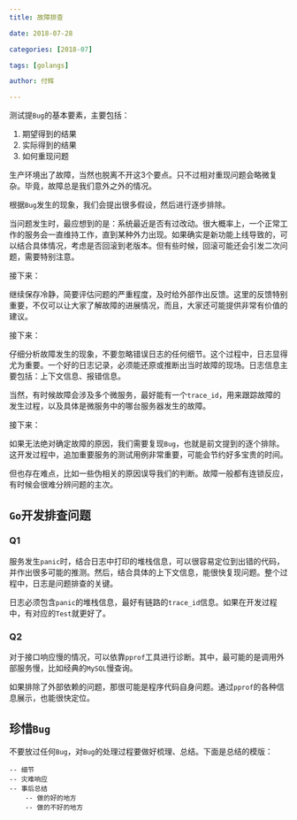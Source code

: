 ```yaml
---
title: 故障排查

date: 2018-07-28

categories: [2018-07]

tags: [golangs]

author: 付辉

---
```


测试提`Bug`的基本要素，主要包括：

1. 期望得到的结果
2. 实际得到的结果
3. 如何重现问题

生产环境出了故障，当然也脱离不开这3个要点。只不过相对重现问题会略微复杂。毕竟，故障总是我们意外之外的情况。

根据`Bug`发生的现象，我们会提出很多假设，然后进行逐步排除。

当问题发生时，最应想到的是：系统最近是否有过改动。很大概率上，一个正常工作的服务会一直维持工作，直到某种外力出现。如果确实是新功能上线导致的，可以结合具体情况，考虑是否回滚到老版本。但有些时候，回滚可能还会引发二次问题，需要特别注意。

接下来：

继续保存冷静，简要评估问题的严重程度，及时给外部作出反馈。这里的反馈特别重要，不仅可以让大家了解故障的进展情况，而且，大家还可能提供非常有价值的建议。

接下来：

仔细分析故障发生的现象，不要忽略错误日志的任何细节。这个过程中，日志显得尤为重要。一个好的日志记录，必须能还原或推断出当时故障的现场。日志信息主要包括：上下文信息、报错信息。

当然，有时候故障会涉及多个微服务，最好能有一个`trace_id`，用来跟踪故障的发生过程，以及具体是微服务中的哪台服务器发生的故障。

接下来：

如果无法绝对确定故障的原因，我们需要复现`Bug`，也就是前文提到的逐个排除。这开发过程中，追加重要服务的测试用例非常重要，可能会节约好多宝贵的时间。

但也存在难点，比如一些伪相关的原因误导我们的判断。故障一般都有连锁反应，有时候会很难分辨问题的主次。

## `Go`开发排查问题

### Q1

服务发生`panic`时，结合日志中打印的堆栈信息，可以很容易定位到出错的代码，并作出很多可能的推测。然后，结合具体的上下文信息，能很快复现问题。整个过程中，日志是问题排查的关键。

日志必须包含`panic`的堆栈信息，最好有链路的`trace_id`信息。如果在开发过程中，有对应的`Test`就更好了。

### Q2

对于接口响应慢的情况，可以依靠`pprof`工具进行诊断。其中，最可能的是调用外部服务慢，比如经典的`MySQL`慢查询。

如果排除了外部依赖的问题，那很可能是程序代码自身问题。通过`pprof`的各种信息展示，也能很快定位。

## 珍惜`Bug`

不要放过任何`Bug`，对`Bug`的处理过程要做好梳理、总结。下面是总结的模版：

```
-- 细节
-- 灾难响应
-- 事后总结
    -- 做的好的地方
    -- 做的不好的地方
```